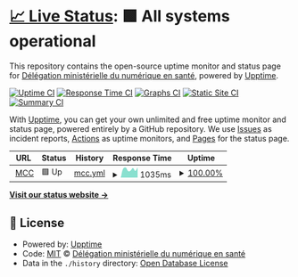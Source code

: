# [📈 Live Status](https://Delegation-numerique-en-sante.github.io/mesconseilscovid-upptime): <!--live status--> **🟩 All systems operational**

This repository contains the open-source uptime monitor and status page for [Délégation ministérielle du numérique en santé](https://Delegation-numerique-en-sante.github.io/mesconseilscovid-upptime), powered by [Upptime](https://github.com/upptime/upptime).

[![Uptime CI](https://github.com/koj-co/upptime/workflows/Uptime%20CI/badge.svg)](https://github.com/koj-co/upptime/actions?query=workflow%3A%22Uptime+CI%22)
[![Response Time CI](https://github.com/koj-co/upptime/workflows/Response%20Time%20CI/badge.svg)](https://github.com/koj-co/upptime/actions?query=workflow%3A%22Response+Time+CI%22)
[![Graphs CI](https://github.com/koj-co/upptime/workflows/Graphs%20CI/badge.svg)](https://github.com/koj-co/upptime/actions?query=workflow%3A%22Graphs+CI%22)
[![Static Site CI](https://github.com/koj-co/upptime/workflows/Static%20Site%20CI/badge.svg)](https://github.com/koj-co/upptime/actions?query=workflow%3A%22Static+Site+CI%22)
[![Summary CI](https://github.com/koj-co/upptime/workflows/Summary%20CI/badge.svg)](https://github.com/koj-co/upptime/actions?query=workflow%3A%22Summary+CI%22)

With [Upptime](https://upptime.js.org), you can get your own unlimited and free uptime monitor and status page, powered entirely by a GitHub repository. We use [Issues](https://github.com/Delegation-numerique-en-sante/mesconseilscovid-upptime/issues) as incident reports, [Actions](https://github.com/Delegation-numerique-en-sante/mesconseilscovid-upptime/actions) as uptime monitors, and [Pages](https://Delegation-numerique-en-sante.github.io/mesconseilscovid-upptime) for the status page.

<!--start: status pages-->
<!-- This summary is generated by Upptime (https://github.com/upptime/upptime) -->
<!-- Do not edit this manually, your changes will be overwritten -->
<!-- prettier-ignore -->
| URL | Status | History | Response Time | Uptime |
| --- | ------ | ------- | ------------- | ------ |
| <img alt="" src="https://icons.duckduckgo.com/ip3/mesconseilscovid.sante.gouv.fr.ico" height="13"> [MCC](https://mesconseilscovid.sante.gouv.fr) | 🟩 Up | [mcc.yml](https://github.com/Delegation-numerique-en-sante/mesconseilscovid-upptime/commits/HEAD/history/mcc.yml) | <details><summary><img alt="Response time graph" src="./graphs/mcc/response-time-week.png" height="20"> 1035ms</summary><br><a href="https://Delegation-numerique-en-sante.github.io/mesconseilscovid-upptime/history/mcc"><img alt="Response time 976" src="https://img.shields.io/endpoint?url=https%3A%2F%2Fraw.githubusercontent.com%2FDelegation-numerique-en-sante%2Fmesconseilscovid-upptime%2FHEAD%2Fapi%2Fmcc%2Fresponse-time.json"></a><br><a href="https://Delegation-numerique-en-sante.github.io/mesconseilscovid-upptime/history/mcc"><img alt="24-hour response time 1246" src="https://img.shields.io/endpoint?url=https%3A%2F%2Fraw.githubusercontent.com%2FDelegation-numerique-en-sante%2Fmesconseilscovid-upptime%2FHEAD%2Fapi%2Fmcc%2Fresponse-time-day.json"></a><br><a href="https://Delegation-numerique-en-sante.github.io/mesconseilscovid-upptime/history/mcc"><img alt="7-day response time 1035" src="https://img.shields.io/endpoint?url=https%3A%2F%2Fraw.githubusercontent.com%2FDelegation-numerique-en-sante%2Fmesconseilscovid-upptime%2FHEAD%2Fapi%2Fmcc%2Fresponse-time-week.json"></a><br><a href="https://Delegation-numerique-en-sante.github.io/mesconseilscovid-upptime/history/mcc"><img alt="30-day response time 993" src="https://img.shields.io/endpoint?url=https%3A%2F%2Fraw.githubusercontent.com%2FDelegation-numerique-en-sante%2Fmesconseilscovid-upptime%2FHEAD%2Fapi%2Fmcc%2Fresponse-time-month.json"></a><br><a href="https://Delegation-numerique-en-sante.github.io/mesconseilscovid-upptime/history/mcc"><img alt="1-year response time 1012" src="https://img.shields.io/endpoint?url=https%3A%2F%2Fraw.githubusercontent.com%2FDelegation-numerique-en-sante%2Fmesconseilscovid-upptime%2FHEAD%2Fapi%2Fmcc%2Fresponse-time-year.json"></a></details> | <details><summary><a href="https://Delegation-numerique-en-sante.github.io/mesconseilscovid-upptime/history/mcc">100.00%</a></summary><a href="https://Delegation-numerique-en-sante.github.io/mesconseilscovid-upptime/history/mcc"><img alt="All-time uptime 99.99%" src="https://img.shields.io/endpoint?url=https%3A%2F%2Fraw.githubusercontent.com%2FDelegation-numerique-en-sante%2Fmesconseilscovid-upptime%2FHEAD%2Fapi%2Fmcc%2Fuptime.json"></a><br><a href="https://Delegation-numerique-en-sante.github.io/mesconseilscovid-upptime/history/mcc"><img alt="24-hour uptime 100.00%" src="https://img.shields.io/endpoint?url=https%3A%2F%2Fraw.githubusercontent.com%2FDelegation-numerique-en-sante%2Fmesconseilscovid-upptime%2FHEAD%2Fapi%2Fmcc%2Fuptime-day.json"></a><br><a href="https://Delegation-numerique-en-sante.github.io/mesconseilscovid-upptime/history/mcc"><img alt="7-day uptime 100.00%" src="https://img.shields.io/endpoint?url=https%3A%2F%2Fraw.githubusercontent.com%2FDelegation-numerique-en-sante%2Fmesconseilscovid-upptime%2FHEAD%2Fapi%2Fmcc%2Fuptime-week.json"></a><br><a href="https://Delegation-numerique-en-sante.github.io/mesconseilscovid-upptime/history/mcc"><img alt="30-day uptime 100.00%" src="https://img.shields.io/endpoint?url=https%3A%2F%2Fraw.githubusercontent.com%2FDelegation-numerique-en-sante%2Fmesconseilscovid-upptime%2FHEAD%2Fapi%2Fmcc%2Fuptime-month.json"></a><br><a href="https://Delegation-numerique-en-sante.github.io/mesconseilscovid-upptime/history/mcc"><img alt="1-year uptime 99.99%" src="https://img.shields.io/endpoint?url=https%3A%2F%2Fraw.githubusercontent.com%2FDelegation-numerique-en-sante%2Fmesconseilscovid-upptime%2FHEAD%2Fapi%2Fmcc%2Fuptime-year.json"></a></details>

<!--end: status pages-->

[**Visit our status website →**](https://Delegation-numerique-en-sante.github.io/mesconseilscovid-upptime)

## 📄 License

- Powered by: [Upptime](https://github.com/upptime/upptime)
- Code: [MIT](./LICENSE) © [Délégation ministérielle du numérique en santé](https://Delegation-numerique-en-sante.github.io/mesconseilscovid-upptime)
- Data in the `./history` directory: [Open Database License](https://opendatacommons.org/licenses/odbl/1-0/)

